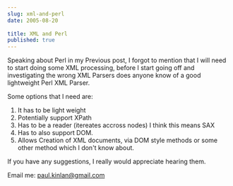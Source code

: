 ```yaml
---
slug: xml-and-perl
date: 2005-08-20
 
title: XML and Perl
published: true
---
```

Speaking about Perl in my Previous post, I forgot to mention that I will need to start doing some XML processing, before I start going off and investigating the wrong XML Parsers does anyone know of a good lightweight Perl XML Parser.<p />Some options that I need are:<ol>
<li>It has to be light weight</li>
<li>Potentially support XPath</li>
<li>Has to be a reader (itereates accross nodes) I think this means SAX</li>
<li>Has to also support DOM.</li>
<li>Allows Creation of XML documents, via DOM style methods or some other method which I don't know about.</li>
</ol><p>If you have any suggestions, I really would appreciate hearing them.</p><p>Email me: <a href="mailto:paul.kinlan@gmail.com">paul.kinlan@gmail.com</a></p><p />

